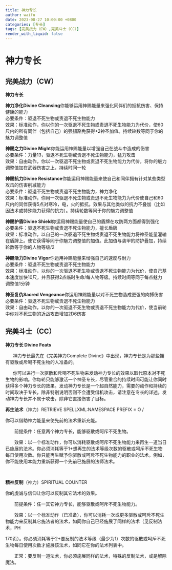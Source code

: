 ```yaml
---
title: 神力专长
author: waifu
date: 2023-08-27 10:00:00 +0800
categories: [专长]
tags: [完美战力（CW）,完美斗士（CC）]
render_with_liquid: false
---
```

# 神力专长
## 完美战力（CW）
**神力专长**

**神力净化Divine Cleansing**你能够运用神赐能量来强化同伴们的抵抗伤害、保持健康的能力  
必要条件：驱退不死生物或责退不死生物能力  
效果：标准动作，你以你的一次驱退不死生物或责退不死生物能力为代价，使60尺内的所有同伴（包括自己）的强韧豁免获得+2神圣加值。持续轮数等同于你的魅力调整值  
  
**神赐之力Divine Might**你能运用神赐能量以增强自己在战斗中造成的伤害  
必要条件：力量13，驱退不死生物或责退不死生物能力，猛力攻击  
效果：自由动作，你以一次驱退不死生物或责退不死生物能力为代价，将你的魅力调整值加在武器伤害之上，持续时间一轮  
  
**神赐抗力Divine Resistance**你能运用神赐能量来使自己和同伴拥有针对某些类型攻击的伤害削减能力  
必要条件：驱退不死生物或责退不死生物能力，神力净化  
效果：标准动作，你用一次驱退不死生物或责退不死生物能力为代价使自己和60尺内的同伴获得5点对寒冷，电，火的抵抗。效果与其他类似的抗力不叠加（比如因法术或特殊能力获得的抗力）。持续轮数等同于你的魅力调整值  
  
**神赐护盾Divine Shield**你运用神赐能量使自己的盾牌在攻防两方面都得到强化  
必要条件：驱退不死生物或责退不死生物能力，擅长盾牌  
效果：标准动作，以自己的一次驱退不死生物或责退不死生物能力将神圣能量灌输在盾牌上。使它获得等同于你魅力调整值的加值。此加值与装甲的防护叠加，持续轮数等于你的人物等级/2  
  
**神赐活力Divine Vigor**你运用神赐能量来增强自己的速度与耐力  
必要条件：驱退不死生物或责退不死生物能力  
效果：标准动作，以你的一次驱退不死生物或责退不死生物能力为代价，使自己基本速度加快10尺，并且获得2点临时生命/每人物等级。持续时间等同于每点魅力调整值1分钟  
  
**神圣复仇Sacred Vengeance**你运用神赐能量以对不死生物造成更强的肉搏伤害  
必要条件：驱退不死生物或责退不死生物能力  
效果：自由动作，以你的一次驱退不死生物或责退不死生物能力为代价，使当前轮中你对不死生物的近战攻击增加2D6伤害


## 完美斗士（CC）


**神力专长 Divine 
Feats**


      神力专长最先在《完美神力Complete 
Divine》中出现，神力专长是为那些拥有驱散或斥喝不死生物的人准备的。


      你可以进行一次驱散和斥喝不死生物来发动神力专长的效果以取代原本对不死生物的影响。你每轮只能够激活一个神圣专长，尽管重合的持续时间可能让你同时获得多个神力专长的效果。发动神力专长是一个超自然能力，需要的动作和持续的时间取决于专长，除非特别说明否则不会遭受借机攻击，请注意在专长的详述。发动神力专长并不属于攻击，除非它直接伤害了目标。


**再生法术**（神力）RETRIEVE SPELLXML:NAMESPACE PREFIX = O /


你可以借助神力能量来使先前的法术重新充能。


　　前提条件：任意两个神力专长，能够驱散或呵斥不死生物。


　　效果：以一个标准动作，你可以消耗驱散或呵斥不死生物能力来再生一道当日已施展的法术。你必须消耗等于1+想再生的法术等级次数的驱散或呵斥不死生物每日使用次数。你只能再生赋予你驱散或呵斥不死生物能力的职业的法术。例如，你不能使用本能力重新获得一个先前已施展的法师法术。


 


**精神反制**（神力）SPIRITUAL COUNTER


你的虔诚与信仰让你可以反制其它法术的效果。


　　前提条件：任一其它神力专长，能够驱散或呵斥不死生物能力。


　　效果：以一个标准动作（已准备），你可以消耗一次或更多驱散或呵斥不死生物能力来反制其它施法者的法术，如同你自己已经施展了同样的法术（见反制法术，PH 



170页）。你必须消耗等于2+要反制的法术等级（最少为1）次数的驱散或呵斥不死生物每日使用次数才施展该法术，如同它在你的法术列表中。


　　正常：要反制一道法术，你必须施展同样的法术，特殊的反制法术，或是解除魔法。




